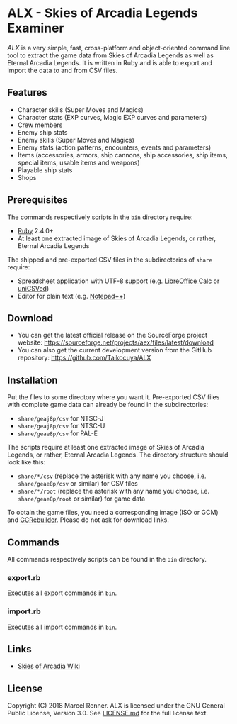 ALX - Skies of Arcadia Legends Examiner
=======================================

*ALX* is a very simple, fast, cross-platform and object-oriented command line 
tool to extract the game data from Skies of Arcadia Legends as well as Eternal 
Arcadia Legends. It is written in Ruby and is able to export and import the 
data to and from CSV files.

Features
--------

* Character skills (Super Moves and Magics)
* Character stats (EXP curves, Magic EXP curves and parameters)
* Crew members
* Enemy ship stats
* Enemy skills (Super Moves and Magics)
* Enemy stats (action patterns, encounters, events and parameters)
* Items (accessories, armors, ship cannons, ship accessories, ship items, 
  special items, usable items and weapons)
* Playable ship stats
* Shops

Prerequisites
-------------

The commands respectively scripts in the `bin` directory require:

* [Ruby](https://www.ruby-lang.org/) 2.4.0+
* At least one extracted image of Skies of Arcadia Legends, or rather, Eternal 
  Arcadia Legends

The shipped and pre-exported CSV files in the subdirectories of `share` 
require:

* Spreadsheet application with UTF-8 support (e.g. 
  [LibreOffice Calc](https://www.libreoffice.org/) or 
  [uniCSVed](http://csved.sjfrancke.nl/))
* Editor for plain text (e.g. [Notepad++](https://notepad-plus-plus.org/))

Download
--------

* You can get the latest official release on the SourceForge project website:
  https://sourceforge.net/projects/aex/files/latest/download
* You can also get the current development version from the GitHub repository:
  https://github.com/Taikocuya/ALX

Installation
------------

Put the files to some directory where you want it. Pre-exported CSV files with 
complete game data can already be found in the subdirectories:

* `share/geaj8p/csv` for NTSC-J
* `share/geaj8p/csv` for NTSC-U
* `share/geae8p/csv` for PAL-E

The scripts require at least one extracted image of Skies of Arcadia Legends, 
or rather, Eternal Arcadia Legends. The directory structure should look like 
this:

* `share/*/csv` (replace the asterisk with any name you choose, i.e. 
  `share/geae8p/csv` or similar) for CSV files
* `share/*/root` (replace the asterisk with any name you choose, i.e. 
  `share/geae8p/root` or similar) for game data

To obtain the game files, you need a corresponding image (ISO or GCM) and 
[GCRebuilder](http://www.romhacking.net/utilities/619/). Please do not ask for 
download links.

Commands
--------

All commands respectively scripts can be found in the `bin` directory. 

### export.rb

Executes all export commands in `bin`.

### import.rb

Executes all import commands in `bin`.

Links
-----

* [Skies of Arcadia Wiki](https://skiesofarcadia.gamepedia.com/)

License
-------

Copyright (C) 2018 Marcel Renner. ALX is licensed under the GNU General Public 
License, Version 3.0. See [LICENSE.md](LICENSE.md) for the full license text.
